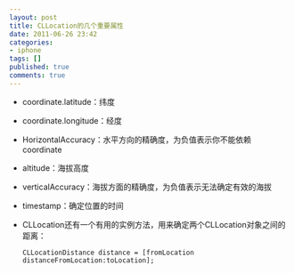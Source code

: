```yaml
---
layout: post
title: CLLocation的几个重要属性
date: 2011-06-26 23:42
categories:
- iphone
tags: []
published: true
comments: true
---
```

- coordinate.latitude：纬度
- coordinate.longitude：经度
- HorizontalAccuracy：水平方向的精确度，为负值表示你不能依赖coordinate
- altitude：海拔高度
- verticalAccuracy：海拔方面的精确度，为负值表示无法确定有效的海拔
- timestamp：确定位置的时间
- CLLocation还有一个有用的实例方法，用来确定两个CLLocation对象之间的距离：

      CLLocationDistance distance = [fromLocation distanceFromLocation:toLocation];
